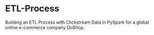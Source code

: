 # ETL-Process
Building an  ETL Process with Clickstream Data in PySpark for a global online e-commerce company GoShop.
